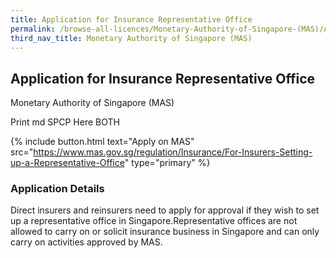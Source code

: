 ```yaml
---
title: Application for Insurance Representative Office
permalink: /browse-all-licences/Monetary-Authority-of-Singapore-(MAS)/Application-for-Insurance-Representative-Office
third_nav_title: Monetary Authority of Singapore (MAS)
---
```


## Application for Insurance Representative Office

Monetary Authority of Singapore (MAS)

Print md SPCP Here BOTH

{% include button.html text="Apply on MAS" src="https://www.mas.gov.sg/regulation/Insurance/For-Insurers-Setting-up-a-Representative-Office" type="primary" %}

### Application Details

<p>Direct insurers and reinsurers need to apply for approval if they wish to set up a representative office in Singapore.Representative offices are not allowed to carry on or solicit insurance business in Singapore and can only carry on activities approved by MAS.</p>

